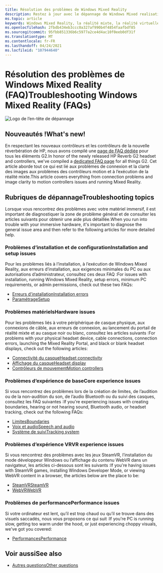 ```yaml
---
title: Résolution des problèmes de Windows Mixed Reality
description: Restez à jour avec le dépannage de Windows Mixed realisation qui va au-delà de notre documentation de support technique standard.
ms.topic: article
keywords: Windows Mixed Reality, la réalité mixte, la réalité virtuelle, VR, MR, dépannage, erreurs, aide, support
ms.openlocfilehash: 2fbdb434eb3ccc0a327af990b4f4854faafbdf85
ms.sourcegitcommit: 95fbb851336b6c5977a2ce4d4ac10f0eeb0df31f
ms.translationtype: MT
ms.contentlocale: fr-FR
ms.lasthandoff: 04/24/2021
ms.locfileid: "107944640"
---
```

# <a name="troubleshooting-windows-mixed-reality-faqs"></a><span data-ttu-id="a0850-104">Résolution des problèmes de Windows Mixed Reality (FAQ)</span><span class="sxs-lookup"><span data-stu-id="a0850-104">Troubleshooting Windows Mixed Reality (FAQs)</span></span>

![Logo de l’en-tête de dépannage](images/1050px-Mixedrealityportal.png)

## <a name="whats-new"></a><span data-ttu-id="a0850-106">Nouveautés !</span><span class="sxs-lookup"><span data-stu-id="a0850-106">What's new!</span></span>

<span data-ttu-id="a0850-107">En respectant les nouveaux contrôleurs et les contrôleurs de la nouvelle réverbération de HP, nous avons compilé une [page de FAQ dédiée](reverbG2-faq.yml) pour tous les éléments G2.</span><span class="sxs-lookup"><span data-stu-id="a0850-107">In honor of the newly released HP Reverb G2 headset and controllers, we've compiled a [dedicated FAQ page](reverbG2-faq.yml) for all things G2.</span></span> <span data-ttu-id="a0850-108">Cet article aborde tout ce qui est lié aux problèmes de connexion et la clarté des images aux problèmes des contrôleurs motion et à l’exécution de la réalité mixte.</span><span class="sxs-lookup"><span data-stu-id="a0850-108">This article covers everything from connection problems and image clarity to motion controllers issues and running Mixed Reality.</span></span>

## <a name="troubleshooting-topics"></a><span data-ttu-id="a0850-109">Rubriques de dépannage</span><span class="sxs-lookup"><span data-stu-id="a0850-109">Troubleshooting topics</span></span>

<span data-ttu-id="a0850-110">Lorsque vous rencontrez des problèmes avec votre matériel immersif, il est important de diagnostiquer la zone de problème général et de consulter les articles suivants pour obtenir une aide plus détaillée.</span><span class="sxs-lookup"><span data-stu-id="a0850-110">When you run into trouble with your immersive hardware, it's important to diagnose the general issue area and then refer to the following articles for more detailed help.</span></span> 

### <a name="installation-and-setup-issues"></a><span data-ttu-id="a0850-111">Problèmes d’installation et de configuration</span><span class="sxs-lookup"><span data-stu-id="a0850-111">Installation and setup issues</span></span>

<span data-ttu-id="a0850-112">Pour les problèmes liés à l’installation, à l’exécution de Windows Mixed Reality, aux erreurs d’installation, aux exigences minimales du PC ou aux autorisations d’administrateur, consultez ces deux FAQ :</span><span class="sxs-lookup"><span data-stu-id="a0850-112">For issues with installation, running Windows Mixed Reality, setup errors, minimum PC requirements, or admin permissions, check out these two FAQs:</span></span>

- [<span data-ttu-id="a0850-113">Erreurs d'installation</span><span class="sxs-lookup"><span data-stu-id="a0850-113">Installation errors</span></span>](installation_errors.md)
- [<span data-ttu-id="a0850-114">Paramétrage</span><span class="sxs-lookup"><span data-stu-id="a0850-114">Setup</span></span>](wmr-setup-faq.yml)

### <a name="hardware-issues"></a><span data-ttu-id="a0850-115">Problèmes matériels</span><span class="sxs-lookup"><span data-stu-id="a0850-115">Hardware issues</span></span>

<span data-ttu-id="a0850-116">Pour les problèmes liés à votre périphérique de casque physique, aux connexions de câble, aux erreurs de connexion, au lancement du portail de réalité mixte et au casque noir ou blanc, consultez les articles suivants :</span><span class="sxs-lookup"><span data-stu-id="a0850-116">For problems with your physical headset device, cable connections, connection errors, launching the Mixed Reality Portal, and black or blank headset displays, check out the following articles:</span></span>

- [<span data-ttu-id="a0850-117">Connectivité du casque</span><span class="sxs-lookup"><span data-stu-id="a0850-117">Headset connectivity</span></span>](headset-connectivity.md)
- [<span data-ttu-id="a0850-118">Affichage du casque</span><span class="sxs-lookup"><span data-stu-id="a0850-118">Headset display</span></span>](headset-display.md)
- [<span data-ttu-id="a0850-119">Contrôleurs de mouvement</span><span class="sxs-lookup"><span data-stu-id="a0850-119">Motion controllers</span></span>](motion-controller-problems.md)

### <a name="core-experience-issues"></a><span data-ttu-id="a0850-120">Problèmes d’expérience de base</span><span class="sxs-lookup"><span data-stu-id="a0850-120">Core experience issues</span></span>

<span data-ttu-id="a0850-121">Si vous rencontrez des problèmes lors de la création de limites, de l’audition ou de la non-audition du son, de l’audio Bluetooth ou du suivi des casques, consultez les FAQ suivantes :</span><span class="sxs-lookup"><span data-stu-id="a0850-121">If you're experiencing issues with creating boundaries, hearing or not hearing sound, Bluetooth audio, or headset tracking, check out the following FAQs:</span></span>

- [<span data-ttu-id="a0850-122">Limites</span><span class="sxs-lookup"><span data-stu-id="a0850-122">Boundaries</span></span>](boundary-questions.md)
- [<span data-ttu-id="a0850-123">Voix et audio</span><span class="sxs-lookup"><span data-stu-id="a0850-123">Speech and audio</span></span>](speech-and-audio.md)
- [<span data-ttu-id="a0850-124">Système de suivi</span><span class="sxs-lookup"><span data-stu-id="a0850-124">Tracking system</span></span>](tracking.md)

### <a name="vr-experience-issues"></a><span data-ttu-id="a0850-125">Problèmes d’expérience VR</span><span class="sxs-lookup"><span data-stu-id="a0850-125">VR experience issues</span></span>

<span data-ttu-id="a0850-126">Si vous rencontrez des problèmes avec les jeux SteamVR, l’installation du mode développeur Windows ou l’affichage du contenu WebVR dans un navigateur, les articles ci-dessous sont les suivants :</span><span class="sxs-lookup"><span data-stu-id="a0850-126">If you're having issues with SteamVR games, installing Windows Developer Mode, or viewing WebVR content in a browser, the articles below are the place to be:</span></span>

- [<span data-ttu-id="a0850-127">SteamVR</span><span class="sxs-lookup"><span data-stu-id="a0850-127">SteamVR</span></span>](steamvr-questions.md)
- [<span data-ttu-id="a0850-128">WebVR</span><span class="sxs-lookup"><span data-stu-id="a0850-128">WebVR</span></span>](webvr-questions.md)

### <a name="performance-issues"></a><span data-ttu-id="a0850-129">Problèmes de performance</span><span class="sxs-lookup"><span data-stu-id="a0850-129">Performance issues</span></span> 

<span data-ttu-id="a0850-130">Si votre ordinateur est lent, qu’il est trop chaud ou qu’il se trouve dans des visuels saccadés, nous vous proposons ce qui suit :</span><span class="sxs-lookup"><span data-stu-id="a0850-130">If you're PC is running slow, getting too warm under the hood, or just experiencing choppy visuals, we've got you covered:</span></span>

- [<span data-ttu-id="a0850-131">Performances</span><span class="sxs-lookup"><span data-stu-id="a0850-131">Performance</span></span>](performance-questions.md)

## <a name="see-also"></a><span data-ttu-id="a0850-132">Voir aussi</span><span class="sxs-lookup"><span data-stu-id="a0850-132">See also</span></span>
- [<span data-ttu-id="a0850-133">Autres questions</span><span class="sxs-lookup"><span data-stu-id="a0850-133">Other questions</span></span>](other-questions.md)
